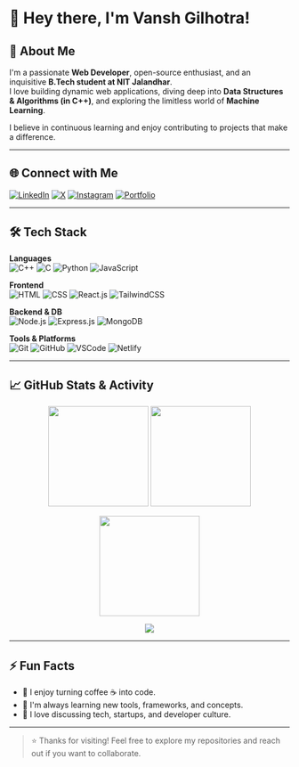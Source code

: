 # 👋 Hey there, I'm Vansh Gilhotra!

## 🚀 About Me
I'm a passionate **Web Developer**, open-source enthusiast, and an inquisitive **B.Tech student at NIT Jalandhar**.  
I love building dynamic web applications, diving deep into **Data Structures & Algorithms (in C++)**, and exploring the limitless world of **Machine Learning**.

I believe in continuous learning and enjoy contributing to projects that make a difference.

---

## 🌐 Connect with Me
[![LinkedIn](https://img.shields.io/badge/-LinkedIn-0077B5?style=for-the-badge&logo=linkedin&logoColor=white)](https://www.linkedin.com/in/vansh-gilhotra-059762220/)
[![X](https://img.shields.io/badge/-X-000000?style=for-the-badge&logo=twitter&logoColor=white)](https://x.com/gilhotravansh7)
[![Instagram](https://img.shields.io/badge/-Instagram-E4405F?style=for-the-badge&logo=instagram&logoColor=white)](https://www.instagram.com/vanshgilhotra524/)
[![Portfolio](https://img.shields.io/badge/-Portfolio-121013?style=for-the-badge&logo=vercel&logoColor=white)](https://vanshgportfolio.netlify.app/)

---

## 🛠️ Tech Stack
**Languages**  
![C++](https://img.shields.io/badge/-C++-00599C?style=for-the-badge&logo=cplusplus&logoColor=white)
![C](https://img.shields.io/badge/-C-00599C?style=for-the-badge&logo=c&logoColor=white)
![Python](https://img.shields.io/badge/-Python-3776AB?style=for-the-badge&logo=python&logoColor=white)
![JavaScript](https://img.shields.io/badge/-JavaScript-F7DF1E?style=for-the-badge&logo=javascript&logoColor=black)

**Frontend**  
![HTML](https://img.shields.io/badge/-HTML-E34F26?style=for-the-badge&logo=html5&logoColor=white)
![CSS](https://img.shields.io/badge/-CSS-1572B6?style=for-the-badge&logo=css3&logoColor=white)
![React.js](https://img.shields.io/badge/-React-20232A?style=for-the-badge&logo=react&logoColor=61DAFB)
![TailwindCSS](https://img.shields.io/badge/-TailwindCSS-38B2AC?style=for-the-badge&logo=tailwind-css&logoColor=white)

**Backend & DB**  
![Node.js](https://img.shields.io/badge/-Node.js-339933?style=for-the-badge&logo=nodedotjs&logoColor=white)
![Express.js](https://img.shields.io/badge/-Express.js-000000?style=for-the-badge&logo=express&logoColor=white)
![MongoDB](https://img.shields.io/badge/-MongoDB-4EA94B?style=for-the-badge&logo=mongodb&logoColor=white)

**Tools & Platforms**  
![Git](https://img.shields.io/badge/-Git-F05032?style=for-the-badge&logo=git&logoColor=white)
![GitHub](https://img.shields.io/badge/-GitHub-181717?style=for-the-badge&logo=github&logoColor=white)
![VSCode](https://img.shields.io/badge/-VSCode-007ACC?style=for-the-badge&logo=visual-studio-code&logoColor=white)
![Netlify](https://img.shields.io/badge/-Netlify-00C7B7?style=for-the-badge&logo=netlify&logoColor=white)

---

## 📈 GitHub Stats & Activity

<p align="center">
  <img src="https://github-readme-stats.vercel.app/api?username=Vansh5632&show_icons=true&theme=radical&rank_icon=github&hide_border=true" height="180em" />
  <img src="https://github-readme-stats.vercel.app/api/top-langs/?username=Vansh5632&layout=compact&theme=vision-friendly-dark&hide_border=true" height="180em"/>
</p>

<p align="center">
  <img src="https://github-readme-streak-stats.herokuapp.com/?user=Vansh5632&theme=radical&hide_border=true" height="180em" />
</p>

<p align="center">
  <img src="https://github-profile-summary-cards.vercel.app/api/cards/profile-details?username=Vansh5632&theme=radical" />
</p>

---

## ⚡ Fun Facts
- 🎯 I enjoy turning coffee ☕ into code.
- 🧠 I'm always learning new tools, frameworks, and concepts.
- 💬 I love discussing tech, startups, and developer culture.

---

> ⭐️ Thanks for visiting! Feel free to explore my repositories and reach out if you want to collaborate.

